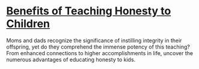 
# [Benefits of Teaching Honesty to Children](https://www.mindhaste.com/t/honesty/benefits-of-teaching-honesty-to-children-509)

Moms and dads recognize the significance of instilling integrity in their offspring, yet do they comprehend the immense potency of this teaching? From enhanced connections to higher accomplishments in life, uncover the numerous advantages of educating honesty to kids.
    